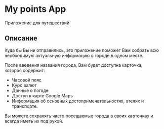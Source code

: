 # My points App

Приложение для путешествий

## Описание
Куда бы Вы ни отправились, это приложение поможет Вам собрать всю необходимую актуальную информацию  о городе в одном месте.

После введения названия города, Вам будет доступна карточка, которая содержит:

- Часовой пояс
- Курс валют
- Данные о погоде
- Доступ к карте Google Maps
- Информация об основных достопримечательностях, отелях и транспорте.

Вы можете сохранять часто посещаемые города в своих карточках и всегда иметь их под рукой.
